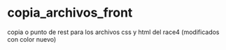 # copia_archivos_front
copia o punto de rest para los archivos css y html del race4 (modificados con color nuevo)
